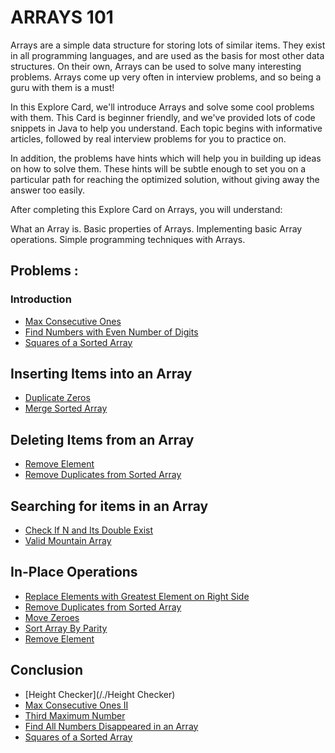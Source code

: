 # ARRAYS 101

Arrays are a simple data structure for storing lots of similar items. They exist in all programming languages, and are used as the basis for most other data structures. On their own, Arrays can be used to solve many interesting problems. Arrays come up very often in interview problems, and so being a guru with them is a must!

In this Explore Card, we'll introduce Arrays and solve some cool problems with them. This Card is beginner friendly, and we've provided lots of code snippets in Java to help you understand. Each topic begins with informative articles, followed by real interview problems for you to practice on.

In addition, the problems have hints which will help you in building up ideas on how to solve them. These hints will be subtle enough to set you on a particular path for reaching the optimized solution, without giving away the answer too easily.

After completing this Explore Card on Arrays, you will understand:

What an Array is.
Basic properties of Arrays.
Implementing basic Array operations.
Simple programming techniques with Arrays.


## Problems :
### Introduction
-  [Max Consecutive Ones](/./max-consecutive-ones)
-  [Find Numbers with Even Number of Digits](/./find-numbers-with-even-number-of-digits/)
-  [Squares of a Sorted Array](/./squares-of-a-sorted-array) 

## Inserting Items into an Array
- [Duplicate Zeros](/./duplicate-zeros)
- [Merge Sorted Array](/./merge-sorted-array)

## Deleting Items from an Array
- [Remove Element](/./remove-element)
- [Remove Duplicates from Sorted Array](/./remove-duplicates-from-sorted-array)

## Searching for items in an Array
- [Check If N and Its Double Exist](/./check-if-n-and-its-double-exist)
- [Valid Mountain Array](/./valid-mountain-array)

## In-Place Operations
- [Replace Elements with Greatest Element on Right Side](/./replace-elements-with-greatest-element-on-right-side)
- [Remove Duplicates from Sorted Array](/./remove-duplicates-from-sorted-array)
- [Move Zeroes](/./move-zeroes)
- [Sort Array By Parity](/./sort-array-by-parity)
- [Remove Element](/./remove-element)

## Conclusion
- [Height Checker](/./Height Checker)
- [Max Consecutive Ones II](/./max-consecutive-ones-ii)
- [Third Maximum Number](/./third-maximum-number)
- [Find All Numbers Disappeared in an Array](find-all-numbers-disappeared-in-an-array)
- [Squares of a Sorted Array](/./squares-of-a-sorted-array)



